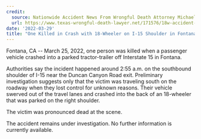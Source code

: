 ```yaml
---
credit:
  source: Nationwide Accident News From Wrongful Death Attorney Michael Grossman
  url: https://www.texas-wrongful-death-lawyer.net/171576/18w-accident-i15-duncan-canyon-rd-fontana-ca.htm
date: '2022-03-29'
title: "One Killed in Crash with 18-Wheeler on I-15 Shoulder in Fontana, CA"
---
```

Fontana, CA -- March 25, 2022, one person was killed when a passenger vehicle crashed into a parked tractor-trailer off Interstate 15 in Fontana.

Authorities say the incident happened around 2:55 a.m. on the southbound shoulder of I-15 near the Duncan Canyon Road exit. Preliminary investigation suggests only that the victim was traveling south on the roadway when they lost control for unknown reasons. Their vehicle swerved out of the travel lanes and crashed into the back of an 18-wheeler that was parked on the right shoulder.

The victim was pronounced dead at the scene.

The accident remains under investigation. No further information is currently available.
